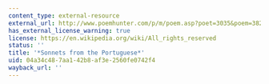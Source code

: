 ```yaml
---
content_type: external-resource
external_url: http://www.poemhunter.com/p/m/poem.asp?poet=3035&poem=38204
has_external_license_warning: true
license: https://en.wikipedia.org/wiki/All_rights_reserved
status: ''
title: '*Sonnets from the Portuguese*'
uid: 04a34c48-7aa1-42b8-af3e-2560fe0742f4
wayback_url: ''
---
```

